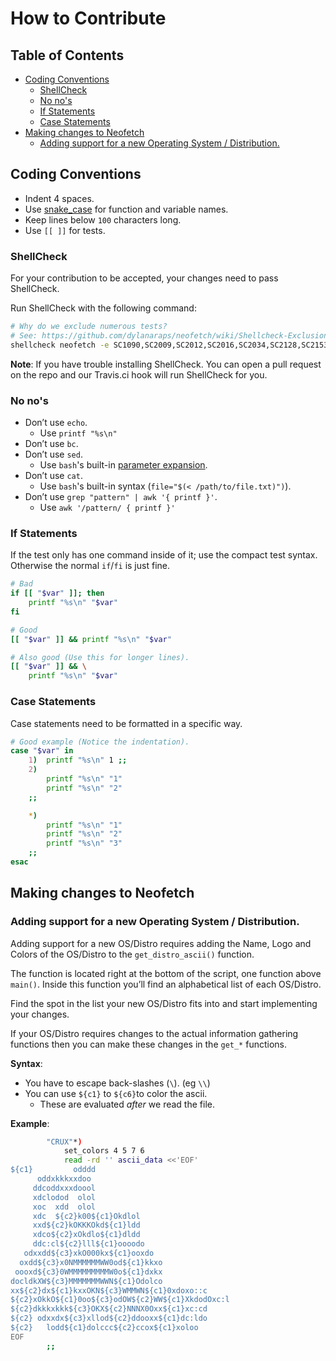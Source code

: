 # How to Contribute


## Table of Contents
<!-- vim-markdown-toc GFM -->

* [Coding Conventions](#coding-conventions)
    * [ShellCheck](#shellcheck)
    * [No no's](#no-nos)
    * [If Statements](#if-statements)
    * [Case Statements](#case-statements)
* [Making changes to Neofetch](#making-changes-to-neofetch)
    * [Adding support for a new Operating System / Distribution.](#adding-support-for-a-new-operating-system--distribution)

<!-- vim-markdown-toc -->


## Coding Conventions

- Indent 4 spaces.
- Use [snake_case](https://en.wikipedia.org/wiki/Snake_case) for function
  and variable names.
- Keep lines below `100` characters long.
- Use `[[ ]]` for tests.

### ShellCheck

For your contribution to be accepted, your changes need to pass
ShellCheck.

Run ShellCheck with the following command:

```sh
# Why do we exclude numerous tests?
# See: https://github.com/dylanaraps/neofetch/wiki/Shellcheck-Exclusions
shellcheck neofetch -e SC1090,SC2009,SC2012,SC2016,SC2034,SC2128,SC2153,SC2154,SC2178,SC2010,SC1004,SC1091,SC1117
```

**Note**: If you have trouble installing ShellCheck. You can open a pull
request on the repo and our Travis.ci hook will run ShellCheck for you.


### No no's

- Don’t use `echo`.
    - Use `printf "%s\n"`
- Don’t use `bc`.
- Don’t use `sed`.
    - Use `bash`'s built-in [parameter expansion](http://wiki.bash-hackers.org/syntax/pe).
- Don’t use `cat`.
    - Use `bash`'s built-in syntax (`file="$(< /path/to/file.txt)")`).
- Don’t use `grep "pattern" | awk '{ printf }'`.
    - Use `awk '/pattern/ { printf }'`


### If Statements

If the test only has one command inside of it; use the compact test
syntax. Otherwise the normal `if`/`fi` is just fine.

```sh
# Bad
if [[ "$var" ]]; then
    printf "%s\n" "$var"
fi

# Good
[[ "$var" ]] && printf "%s\n" "$var"

# Also good (Use this for longer lines).
[[ "$var" ]] && \
    printf "%s\n" "$var"
```


### Case Statements

Case statements need to be formatted in a specific way.

```sh
# Good example (Notice the indentation).
case "$var" in
    1)  printf "%s\n" 1 ;;
    2)
        printf "%s\n" "1"
        printf "%s\n" "2"
    ;;

    *)
        printf "%s\n" "1"
        printf "%s\n" "2"
        printf "%s\n" "3"
    ;;
esac
```

## Making changes to Neofetch

### Adding support for a new Operating System / Distribution.

Adding support for a new OS/Distro requires adding the Name, Logo and
Colors of the OS/Distro to the `get_distro_ascii()` function.

The function is located right at the bottom of the script, one function
above `main()`. Inside this function you’ll find an alphabetical list of
each OS/Distro.

Find the spot in the list your new OS/Distro fits into and start
implementing your changes.

If your OS/Distro requires changes to the actual information gathering
functions then you can make these changes in the `get_*` functions.

**Syntax**:

- You have to escape back-slashes (`\`). (eg `\\`)
- You can use `${c1}` to `${c6}`to color the ascii.
    - These are evaluated *after* we read the file.


**Example**:

```sh
        "CRUX"*)
            set_colors 4 5 7 6
            read -rd '' ascii_data <<'EOF'
${c1}         odddd
      oddxkkkxxdoo
     ddcoddxxxdoool
     xdclodod  olol
     xoc  xdd  olol
     xdc  ${c2}k00${c1}Okdlol
     xxd${c2}kOKKKOkd${c1}ldd
     xdco${c2}xOkdlo${c1}dldd
     ddc:cl${c2}lll${c1}oooodo
   odxxdd${c3}xkO000kx${c1}ooxdo
  oxdd${c3}x0NMMMMMMWW0od${c1}kkxo
 oooxd${c3}0WMMMMMMMMMW0o${c1}dxkx
docldkXW${c3}MMMMMMMWWN${c1}Odolco
xx${c2}dx${c1}kxxOKN${c3}WMMWN${c1}0xdoxo::c
${c2}xOkkO${c1}0oo${c3}odOW${c2}WW${c1}XkdodOxc:l
${c2}dkkkxkkk${c3}OKX${c2}NNNX0Oxx${c1}xc:cd
${c2} odxxdx${c3}xllod${c2}ddooxx${c1}dc:ldo
${c2}   lodd${c1}dolccc${c2}ccox${c1}xoloo
EOF
        ;;
```
